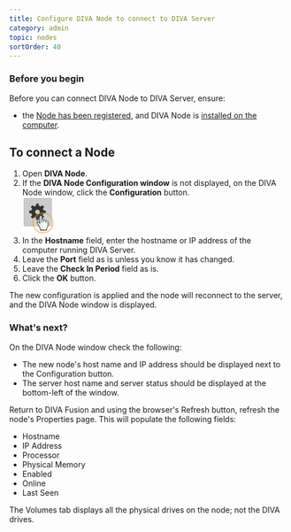 ```yaml
---
title: Configure DIVA Node to connect to DIVA Server
category: admin
topic: nodes
sortOrder: 40
---
```


### Before you begin

Before you can connect DIVA Node to DIVA Server, ensure:

- the [Node has been registered](/v2/articles/register-a-new-node.html), and DIVA Node is [installed on the computer](/v2/articles/installing-node.html).


## To connect a Node

<ol>

  <li>Open <strong>DIVA Node</strong>.</li>

  <li>
    If the <strong>DIVA Node Configuration window</strong> is not displayed, on the DIVA Node window, click the <strong>Configuration</strong> button.
    <br/>
    <img src="/images/v2/fusion/diva-node-configuration-button.png"/>
  </li>

  <li>In the <strong>Hostname</strong> field, enter the hostname or IP address of the computer running DIVA Server.</li>

  <li>Leave the <strong>Port</strong> field as is unless you know it has changed.</li>

  <li>Leave the <strong>Check In Period</strong> field as is.</li>

  <li>Click the <strong>OK</strong> button.</li>

</ol>

<p class="tip tip--result">The new configuration is applied and the node will reconnect to the server, and the DIVA Node window is displayed.</p>

### What's next?

On the DIVA Node window check the following:

- The new node's host name and IP address should be displayed next to the Configuration button.
- The server host name and server status should be displayed at the bottom-left of the window.

Return to DIVA Fusion and using the browser's Refresh button, refresh the node's Properties page. This will populate the following fields:

- Hostname
- IP Address
- Processor
- Physical Memory
- Enabled
- Online
- Last Seen

The Volumes tab displays all the physical drives on the node; not the DIVA drives.
